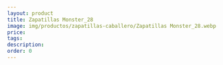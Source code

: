 ```yaml
---
layout: product
title: Zapatillas Monster_28
image: img/productos/zapatillas-caballero/Zapatillas Monster_28.webp
price: 
tags: 
description: 
order: 0
---
```

